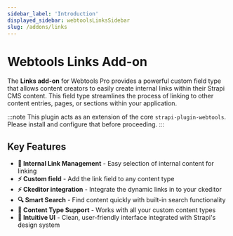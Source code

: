 ```yaml
---
sidebar_label: 'Introduction'
displayed_sidebar: webtoolsLinksSidebar
slug: /addons/links
---
```


# Webtools Links Add-on

The **Links add-on** for Webtools Pro provides a powerful custom field type that allows content creators to easily create internal links within their Strapi CMS content. This field type streamlines the process of linking to other content entries, pages, or sections within your application.

:::note
This plugin acts as an extension of the core `strapi-plugin-webtools`. Please install and configure that before proceeding.
:::

## Key Features

- **🔗 Internal Link Management** - Easy selection of internal content for linking
- **⚡ Custom field** - Add the link field to any content type
- **⚡ Ckeditor integration** - Integrate the dynamic links in to your ckeditor
- **🔍 Smart Search** - Find content quickly with built-in search functionality
- **📝 Content Type Support** - Works with all your custom content types
- **🎨 Intuitive UI** - Clean, user-friendly interface integrated with Strapi's design system

